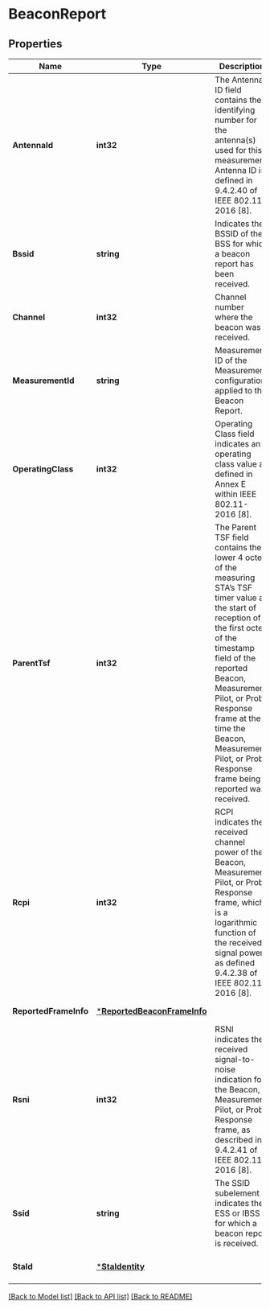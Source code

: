 # BeaconReport

## Properties
Name | Type | Description | Notes
------------ | ------------- | ------------- | -------------
**AntennaId** | **int32** | The Antenna ID field contains the identifying number for the antenna(s) used for this measurement. Antenna ID is defined in 9.4.2.40 of IEEE 802.11-2016 [8]. | [optional] [default to null]
**Bssid** | **string** | Indicates the BSSID of the BSS for which a beacon report has been received. | [default to null]
**Channel** | **int32** | Channel number where the beacon was received. | [default to null]
**MeasurementId** | **string** | Measurement ID of the Measurement configuration applied to this Beacon Report. | [default to null]
**OperatingClass** | **int32** | Operating Class field indicates an operating class value as defined in Annex E within IEEE 802.11-2016 [8].  | [default to null]
**ParentTsf** | **int32** | The Parent TSF field contains the lower 4 octets of the measuring STA’s TSF timer value at the start of reception of the first octet of the timestamp field of the reported Beacon, Measurement Pilot, or Probe Response frame at the time the Beacon, Measurement Pilot, or Probe Response frame being reported was received. | [optional] [default to null]
**Rcpi** | **int32** | RCPI indicates the received channel power of the Beacon, Measurement Pilot, or Probe Response frame, which is a logarithmic function of the received signal power, as defined 9.4.2.38 of IEEE 802.11-2016 [8]. | [optional] [default to null]
**ReportedFrameInfo** | [***ReportedBeaconFrameInfo**](ReportedBeaconFrameInfo.md) |  | [default to null]
**Rsni** | **int32** | RSNI indicates the received signal-to-noise indication for the Beacon, Measurement Pilot, or Probe Response frame, as described in 9.4.2.41 of IEEE 802.11-2016 [8]. | [optional] [default to null]
**Ssid** | **string** | The SSID subelement indicates the ESS or IBSS for which a beacon report is received. | [optional] [default to null]
**StaId** | [***StaIdentity**](StaIdentity.md) |  | [optional] [default to null]

[[Back to Model list]](../README.md#documentation-for-models) [[Back to API list]](../README.md#documentation-for-api-endpoints) [[Back to README]](../README.md)


